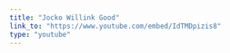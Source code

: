 ```yaml
---
title: "Jocko Willink Good"
link_to: "https://www.youtube.com/embed/IdTMDpizis8"
type: "youtube"
---
```

